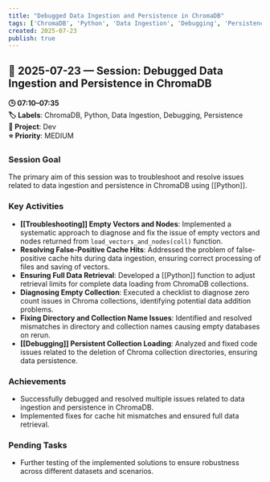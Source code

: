 ```yaml
---
title: "Debugged Data Ingestion and Persistence in ChromaDB"
tags: ['ChromaDB', 'Python', 'Data Ingestion', 'Debugging', 'Persistence']
created: 2025-07-23
publish: true
---
```


## 📅 2025-07-23 — Session: Debugged Data Ingestion and Persistence in ChromaDB

**🕒 07:10–07:35**  
**🏷️ Labels**: ChromaDB, Python, Data Ingestion, Debugging, Persistence  
**📂 Project**: Dev  
**⭐ Priority**: MEDIUM  


### Session Goal
The primary aim of this session was to troubleshoot and resolve issues related to data ingestion and persistence in ChromaDB using [[Python]].

### Key Activities
- **[[Troubleshooting]] Empty Vectors and Nodes**: Implemented a systematic approach to diagnose and fix the issue of empty vectors and nodes returned from `load_vectors_and_nodes(coll)` function.
- **Resolving False-Positive Cache Hits**: Addressed the problem of false-positive cache hits during data ingestion, ensuring correct processing of files and saving of vectors.
- **Ensuring Full Data Retrieval**: Developed a [[Python]] function to adjust retrieval limits for complete data loading from ChromaDB collections.
- **Diagnosing Empty Collection**: Executed a checklist to diagnose zero count issues in Chroma collections, identifying potential data addition problems.
- **Fixing Directory and Collection Name Issues**: Identified and resolved mismatches in directory and collection names causing empty databases on rerun.
- **[[Debugging]] Persistent Collection Loading**: Analyzed and fixed code issues related to the deletion of Chroma collection directories, ensuring data persistence.

### Achievements
- Successfully debugged and resolved multiple issues related to data ingestion and persistence in ChromaDB.
- Implemented fixes for cache hit mismatches and ensured full data retrieval.

### Pending Tasks
- Further testing of the implemented solutions to ensure robustness across different datasets and scenarios.
